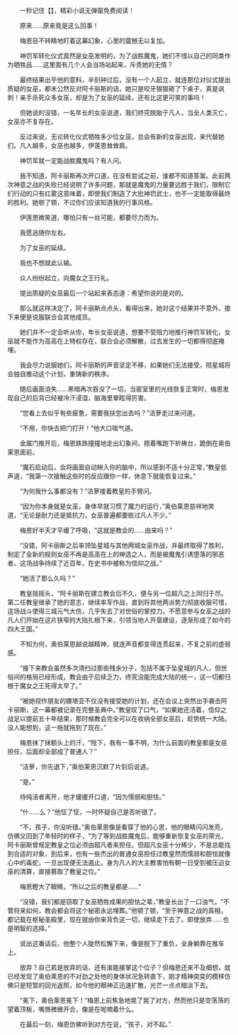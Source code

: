 　　一秒记住【】，精彩小说无弹窗免费阅读！

　　原来……原来竟是这么回事！

　　梅恩目不转睛地盯着这幕幻象，心里的震撼无以复加。

　　神罚军转化仪式竟然是女巫发明的，为了战胜魔鬼，她们不惜以自己的同类作为牺牲品……这里面有几个人会当场站起来，斥责她的无情？

　　最终结果出乎他的意料，半刻钟过后，没有一个人起立，就连那位对仪式提出质疑的女巫，都未公然反对阿卡丽斯的话，她只是咬牙狠狠砸了下桌子，真是讽刺！亲手杀死众多女巫，却是为了女巫的延续，还有比这更可笑的事吗！

　　但她说的没错，一名年长的女巫说道，我们终究脱胎于凡人，当全人类灭亡，女巫亦不复存在。

　　反过来说，无论转化仪式牺牲多少位女巫，总会有新的女巫出现，来代替她们。凡人越多，女巫也越多，伊莲恩耸耸肩。

　　神罚军就一定能战胜魔鬼吗？有人问。

　　我不知道，阿卡丽斯再次开口道，在没有尝试之前，谁都不知道答案。此前两次神意之战的失败已经说明了许多问题，那就是魔鬼的力量要远胜于我们，限制它们行动的只有红雾这意味着，即使我们制造了大批神罚武士，也不一定能取得最终的胜利。她顿了顿，不过你们应该知道我的行事风格。

　　伊莲恩微笑道，哪怕只有一丝可能，都要尽力而为。

　　我愿追随你左右。

　　为了女巫的延续。

　　我也不想就此认输。

　　众人纷纷起立，向魔女之王行礼。

　　提出质疑的女巫最后一个站起来表态道：希望你说的是对的。

　　那么就这样决定了，阿卡丽斯点点头，看得出来，她对这个结果并不意外，接下来便是说服联合会其他成员。

　　她们并不一定会听从你，年长女巫说道，想要不受阻力地推行神罚军转化，女巫就不能作为高高在上特权存在，联合会必须解散，过去发生的一切都得彻底掩埋。

　　我会尽力说服她们，阿卡丽斯的声音坚定不移，如果她们无法接受，陨星城将会独自推动这个计划，重铸新的秩序。

　　随后画面消失……黑暗再次吞没了一切，当密室里的光线恢复正常时，梅恩发现自己的后背已经被冷汗浸湿，脑海里晕眩得厉害。

　　“您看上去似乎有些疲惫，需要我扶您出去吗？”洁萝走过来问道。

　　“不用，你快去把门打开！”他大口喘气道。

　　金属门推开后，梅恩跌跌撞撞地走出幻象间，捂着嘴跑下祈祷台，跪倒在奥伯莱恩面前。

　　“魔石启动后，会将画面自动映入你的脑中，所以感到不适十分正常，”教皇低声道，“我第一次接触这些时的反应跟你一样，休息下就能恢复过来。”

　　“为何我什么事都没有？”洁萝搂着教皇的手臂问。

　　“因为你本身就是女巫，身体早就习惯了魔力的运行，”奥伯莱恩慈祥地笑道，“无论是耐力还是抵抗力，女巫普遍都要胜过凡人不少。”

　　梅恩好半天才平缓了呼吸，“这就是教会的……由来吗？”

　　“没错，阿卡丽斯之后率领坠星城与其他两城女巫作战，并最终取得了胜利，制定了全新的规则女巫不再是高高在上的神选之人，而是被魔鬼引诱堕落的邪恶者。这场战争持续了近百年，在史书中被称为信仰之战。”

　　“她活了那么久吗？”

　　教皇摇摇头，“阿卡丽斯在建立教会后不久，便与另一位超凡之上同归于尽。第二任教皇继承了她的意志，继续率军作战，直到将其他两派势力彻底收服可惜，这场战斗使得三城元气大伤，几乎失去了对世俗的掌控力。不愿意参与女巫之战的凡人们开始在这片狭窄的大陆扎根下来，引领当地人开垦建设，逐渐形成了如今的四大王国。”

　　不知为何，奥伯莱恩越说越精神，就连声音都变得连贯起来，不复之前的虚弱感。

　　“接下来教会虽然多次清扫过那些残余分子，包括不属于坠星城的凡人，但世俗间的格局已经形成，教会由于后续乏力，终究没能完成大陆的统一，这一切都归根于魔女之王死得太早了。”

　　“被她视作朋友的娜塔亚不仅没有接受她的计划，还在会议上突然出手袭击阿卡丽斯，这一幕都被记录在完整圣典中。”教皇叹了口气，“如果她还活着，信仰之战足以提前五十年结束，那时候教会完全可以在收纳全部女巫后，趁势统一大陆。没人能想到，这一拖就拖到了现在。”

　　梅恩抹了抹额头上的汗，“陛下，我有一事不明，为什么前面的教皇都是女巫担任，后面却全部成了普通人？”

　　“洁萝，你先退下，”奥伯莱恩沉默了片刻后说道。

　　“是。”

　　待纯洁者离开，他才缓缓开口道，“因为懦弱和胆怯。”

　　“什……么？”他怔了怔，一时怀疑自己是否听错了。

　　“不，孩子，你没听错。”奥伯莱恩像是看穿了他的心思，他的眼睛闪闪发亮，仿佛又回到了年轻时的样子，“为了等到战胜魔鬼后，能够重新恢复女巫的荣光，阿卡丽斯曾规定教皇之位必须由超凡者来担任。但超凡女巫十分稀少，不是总能找到合适的对象，到后来，也有一些杰出的普通女巫担任过教皇然而懦弱和胆怯就像心中的毒蛇，一旦出现便无法遏止。身为凡人的大主教害怕有朝一日受到被压迫女巫的清算，直接篡取了教皇之位。”

　　梅恩瞪大了眼睛，“所以之后的教皇都是……”

　　“没错，我们都是窃取了女巫牺牲成果的胆怯之辈，”教皇长出了一口浊气，“不管将来如何，教会都会将这个秘密永远埋葬。”他顿了顿，“至于神意之战的真相，都记载在枢秘圣殿里，现在就由你来背负这一切，继续走下去了。即使放弃……也是明智的选择。”

　　说出这番话后，他整个人陡然松懈下来，像是脱下了重负，全身躺靠在推车上。

　　放弃？自己若是放弃的话，还有谁能接掌这个位子？但梅恩还来不及细想，就已经发现了奥伯莱恩的不对劲之处他的身体状况急转直下，刚才精神奕奕的模样仿佛只是短暂的回光返照，如今他的眼神正迅速扩散，光芒一点点暗淡下去。

　　“冕下，奥伯莱恩冕下！”梅恩上前焦急地晃了晃了对方，然而他只是空荡荡的望着顶板，嘴唇微微开合，像是在呢喃着什么。

　　在最后一刻，梅恩仿佛听到对方在说，“孩子，对不起。”.
